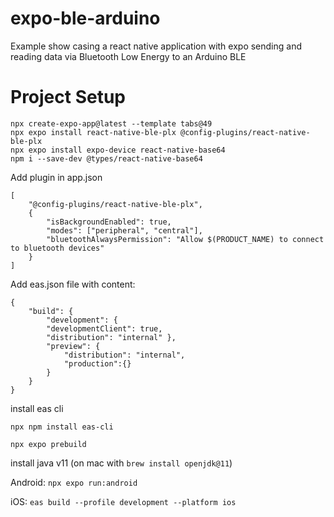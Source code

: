 # expo-ble-arduino
Example show casing a react native application with expo sending and reading data via Bluetooth Low Energy to an Arduino BLE

# Project Setup

```
npx create-expo-app@latest --template tabs@49
npx expo install react-native-ble-plx @config-plugins/react-native-ble-plx
npx expo install expo-device react-native-base64
npm i --save-dev @types/react-native-base64
```

Add plugin in app.json 

```
[
    "@config-plugins/react-native-ble-plx",
    {
        "isBackgroundEnabled": true,
        "modes": ["peripheral", "central"],
        "bluetoothAlwaysPermission": "Allow $(PRODUCT_NAME) to connect to bluetooth devices"
    }
]
```

Add eas.json file with content:

```
{
    "build": {
        "development": {
        "developmentClient": true,
        "distribution": "internal" },
        "preview": {
            "distribution": "internal",
            "production":{}
        }
    }
}
```

install eas cli

`npx npm install eas-cli`

`npx expo prebuild`

install java v11 (on mac with `brew install openjdk@11`)

Android: `npx expo run:android`

iOS: `eas build --profile development --platform ios`